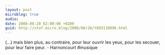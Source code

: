 ```yaml
---
layout: post
microblog: true
audio: 
date: 2008-08-20 02:00:00 +0200
guid: http://xtof.micro.blog/2008/08/20/t893110896.html
---
```

(...) mais bien plus, au contraire, pour leur ouvrir les yeux, pour les secouer, pour leur faire peur. - Harnoncourt #musique
